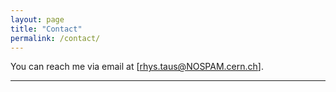 ```yaml
---
layout: page
title: "Contact"
permalink: /contact/
---
```


You can reach me via email at [rhys.taus@NOSPAM.cern.ch].

---